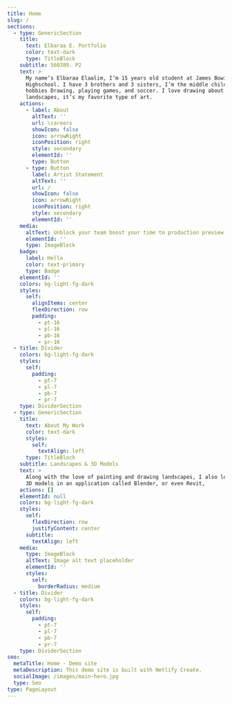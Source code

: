 ```yaml
---
title: Home
slug: /
sections:
  - type: GenericSection
    title:
      text: Elbaraa E. Portfolio
      color: text-dark
      type: TitleBlock
    subtitle: 560389. P2
    text: >
      My name’s Elbaraa Elaalim, I’m 15 years old student at James Bowie
      Highschool. I have 3 brothers and 3 sisters, I’m the middle child. My
      hobbies Drawing, playing games, and soccer. I love drawing about
      landscapes, it’s my favorite type of art.
    actions:
      - label: About
        altText: ''
        url: \careers
        showIcon: false
        icon: arrowRight
        iconPosition: right
        style: secondary
        elementId: ''
        type: Button
      - type: Button
        label: Artist Statement
        altText: ''
        url: /
        showIcon: false
        icon: arrowRight
        iconPosition: right
        style: secondary
        elementId: ''
    media:
      altText: Unblock your team boost your time to production preview
      elementId: ''
      type: ImageBlock
    badge:
      label: Hello
      color: text-primary
      type: Badge
    elementId: ''
    colors: bg-light-fg-dark
    styles:
      self:
        alignItems: center
        flexDirection: row
        padding:
          - pt-16
          - pl-16
          - pb-16
          - pr-16
  - title: Divider
    colors: bg-light-fg-dark
    styles:
      self:
        padding:
          - pt-7
          - pl-7
          - pb-7
          - pr-7
    type: DividerSection
  - type: GenericSection
    title:
      text: About My Work
      color: text-dark
      styles:
        self:
          textAlign: left
      type: TitleBlock
    subtitle: Landscapes & 3D Models
    text: >
      Along with the love of painting and drawing landscapes, I also love doing
      3D models in an application called Blender, or even Revit,
    actions: []
    elementId: null
    colors: bg-light-fg-dark
    styles:
      self:
        flexDirection: row
        justifyContent: center
      subtitle:
        textAlign: left
    media:
      type: ImageBlock
      altText: Image alt text placeholder
      elementId: ''
      styles:
        self:
          borderRadius: medium
  - title: Divider
    colors: bg-light-fg-dark
    styles:
      self:
        padding:
          - pt-7
          - pl-7
          - pb-7
          - pr-7
    type: DividerSection
seo:
  metaTitle: Home - Demo site
  metaDescription: This demo site is built with Netlify Create.
  socialImage: /images/main-hero.jpg
  type: Seo
type: PageLayout
---
```

